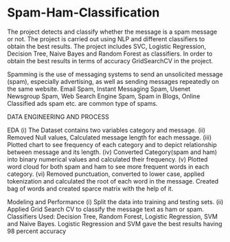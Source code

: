 # Spam-Ham-Classification

The project detects and classify whether the message is a spam message or not. The project is carried out using NLP and different classifiers to obtain the best results.
The project includes SVC, Logistic Regression, Decision Tree, Naive Bayes and Random Forest as classifiers. In order to obtain the best results in terms of accuracy GridSearchCV in the project.

Spamming is the use of messaging systems to send an unsolicited message (spam), especially advertising, as well as sending messages repeatedly on the same website. Email Spam, Instant Messaging Spam, Usenet Newsgroup Spam, Web Search Engine Spam, Spam in Blogs, Online Classified ads spam etc. are common type of spams. 

DATA ENGINEERING AND PROCESS 

EDA 
(i)	The Dataset contains two variables category and message. 
(ii)	Removed Null values, Calculated message length for each message. 
(iii)	Plotted chart to see frequency of each category and to depict relationship between message and its length. 
(iv)	Converted Category(spam and ham) into binary numerical values and calculated their frequency.
(v)	  Plotted word cloud for both spam and ham to see more frequent words in each category. 
(vi)	Removed punctuation, converted to lower case, applied tokenization and calculated the root of each word in the message. Created bag of words and created sparce matrix with the help of it. 

Modeling and Performance 
(i) 	Split the data into training and testing sets. 
(ii)  Applied Grid Search CV to classify the message text as ham or spam. Classifiers Used: Decision Tree, Random Forest, Logistic Regression, SVM and Naive Bayes. Logistic Regression and SVM gave the best results having 98 percent accuracy
